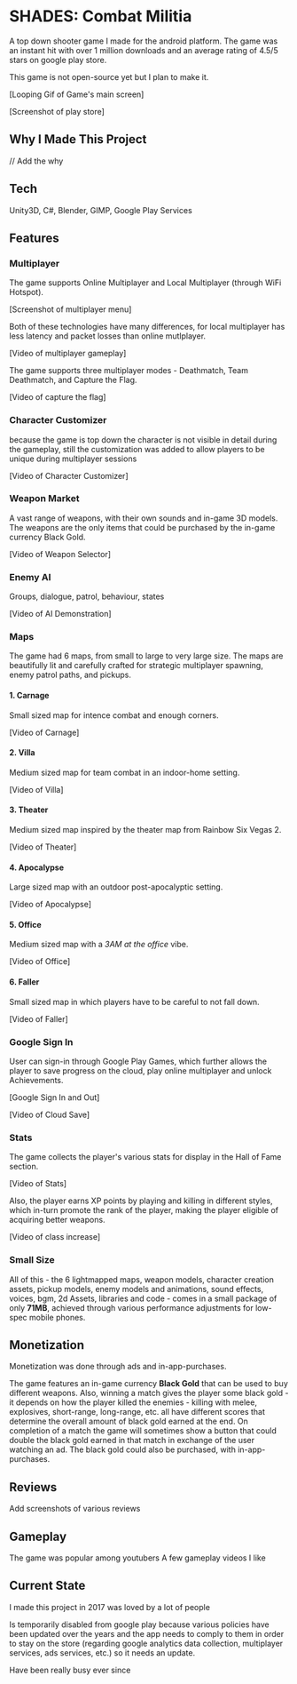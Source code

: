 
# SHADES: Combat Militia

A top down shooter game I made for the android platform. The game was an instant hit with over 1 million downloads and an average rating of 4.5/5 stars on google play store.

This game is not open-source yet but I plan to make it.

[Looping Gif of Game's main screen]

[Screenshot of play store]
## Why I Made This Project

// Add the why

## Tech

Unity3D, C#, Blender, GIMP, Google Play Services
## Features

### Multiplayer 
The game supports Online Multiplayer and Local Multiplayer (through WiFi Hotspot). 

[Screenshot of multiplayer menu]

Both of these technologies have many differences, for local multiplayer has less latency and packet losses than online mutlplayer.

[Video of multiplayer gameplay]

The game supports three multiplayer modes - Deathmatch, Team Deathmatch, and Capture the Flag.

[Video of capture the flag]

### Character Customizer
because the game is top down the character is not visible in detail during the gameplay, still the customization was added to allow players to be unique during multiplayer sessions

[Video of Character Customizer]

### Weapon Market
A vast range of weapons, with their own sounds and in-game 3D models. The weapons are the only items that could be purchased by the in-game currency Black Gold.

[Video of Weapon Selector]

### Enemy AI
Groups, dialogue, patrol, behaviour, states

[Video of AI Demonstration]

### Maps
The game had 6 maps, from small to large to very large size. The maps are beautifully lit and carefully crafted for strategic multiplayer spawning, enemy patrol paths, and pickups.

#### 1. Carnage

Small sized map for intence combat and enough corners.

[Video of Carnage]

#### 2. Villa

Medium sized map for team combat in an indoor-home setting.

[Video of Villa]

#### 3. Theater

Medium sized map inspired by the theater map from Rainbow Six Vegas 2.

[Video of Theater]

#### 4. Apocalypse

Large sized map with an outdoor post-apocalyptic setting.

[Video of Apocalypse]

#### 5. Office

Medium sized map with a *3AM at the office* vibe.

[Video of Office]

#### 6. Faller

Small sized map in which players have to be careful to not fall down.

[Video of Faller]

### Google Sign In
User can sign-in through Google Play Games, which further allows the player to save progress on the cloud, play online multiplayer and unlock Achievements.

[Google Sign In and Out]

[Video of Cloud Save]

### Stats
The game collects the player's various stats for display in the Hall of Fame section. 

[Video of Stats]

Also, the player earns XP points by playing and killing in different styles, which in-turn promote the rank of the player, making the player eligible of acquiring better weapons.

[Video of class increase]

### Small Size
All of this - the 6 lightmapped maps, weapon models, character creation assets, pickup models, enemy models and animations, sound effects, voices, bgm, 2d Assets, libraries and code - comes in a small package of only **71MB**, achieved through various performance adjustments for low-spec mobile phones.

## Monetization

Monetization was done through ads and in-app-purchases. 

The game features an in-game currency **Black Gold** that can be used to buy different weapons. Also, winning a match gives the player some black gold - it depends on how the player killed the enemies - killing with melee, explosives, short-range, long-range, etc. all have different scores that determine the overall amount of black gold earned at the end. On completion of a match the game will sometimes show a button that could double the black gold earned in that match in exchange of the user watching an ad. The black gold could also be purchased, with in-app-purchases.
## Reviews
Add screenshots of various reviews
## Gameplay
The game was popular among youtubers 
A few gameplay videos I like
## Current State

I made this project in 2017 was loved by a lot of people

Is temporarily disabled from google play because various policies have been updated over the years and the app needs to comply to them in order to stay on the store (regarding google analytics data collection, multiplayer services, ads services, etc.) so it needs an update.

Have been really busy ever since
